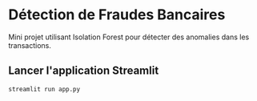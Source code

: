 # Détection de Fraudes Bancaires

Mini projet utilisant Isolation Forest pour détecter des anomalies dans les transactions.

## Lancer l'application Streamlit

```bash
streamlit run app.py
```
